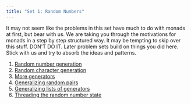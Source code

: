 ```yaml
---
title: "Set 1: Random Numbers"
---
```


It may not seem like the problems in this set have much to do with monads at
first, but bear with us.  We are taking you through the motivations for monads
in a step by step structured way.  It may be tempting to skip over this stuff.
DON'T DO IT.  Later problem sets build on things you did here.  Stick with us
and try to absorb the ideas and patterns.

1. [Random number generation](ex1-1.html)
1. [Random character generation](ex1-2.html)
1. [More generators](ex1-3.html)
1. [Generalizing random pairs](ex1-4.html)
1. [Generalizing lists of generators](ex1-5.html)
1. [Threading the random number state](ex1-6.html)
